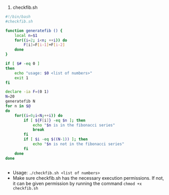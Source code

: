 1. checkfib.sh 
```bash
#!/bin/bash
#checkfib.sh

function generatefib () {
    local n=$1
    for((i=2; i<n; ++i)) do
        F[i]=F[i-1]+F[i-2]
    done
}

if [ $# -eq 0 ]
then
	echo "usage: $0 <list of numbers>"
	exit 1
fi

declare -ia F=(0 1)
N=20
generatefib N
for n in $@
do
    for((i=0;i<N;++i)) do
        if [ ${F[i]} -eq $n ]; then
            echo "$n is in the fibonacci series"
            break
        fi
        if [ $i -eq $((N-1)) ]; then
            echo "$n is not in the fibonacci series"
        fi
    done
done
        
```
- Usage: `./checkfib.sh <list of numbers>`
- Make sure checkfib.sh has the necessary execution permissions. If not, it can be given permission by running the command `chmod +x checkfib.sh`
